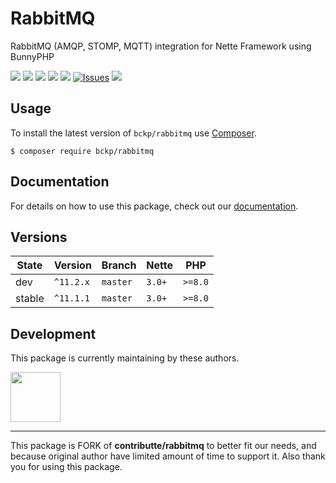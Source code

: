 # RabbitMQ
 RabbitMQ (AMQP, STOMP, MQTT) integration for Nette Framework using BunnyPHP

<p>
  <a href="https://github.com/bckp/rabbitmq/actions"><img src="https://img.shields.io/github/actions/workflow/status/bckp/rabbitmq/main.yaml?style=flat-square"></a>
  <a href="https://coveralls.io/r/bckp/rabbitmq"><img src="https://img.shields.io/coverallsCoverage/github/bckp/rabbitmq?style=flat-square"></a>
  <a href="https://packagist.org/packages/bckp/rabbitmq"><img src="https://img.shields.io/packagist/dm/bckp/rabbitmq?style=flat-square"></a>
  <a href="https://github.com/bckp/rabbitmq"><img src="https://img.shields.io/github/license/bckp/rabbitmq?style=flat-square"></a>
  <a href="https://packagist.org/packages/bckp/rabbitmq"><img src="https://img.shields.io/packagist/dependency-v/bckp/rabbitmq/php?style=flat-square"></a>
  <a href="https://github.com/bckp/rabbitmq/issues"><img src="https://img.shields.io/github/issues/bckp/rabbitmq?style=flat-square" alt="Issues"/></a>
  <a href="https://packagist.org/packages/bckp/rabbitmq"><img src="https://img.shields.io/packagist/v/bckp/rabbitmq?style=flat-square"></a>
</p>

## Usage

To install the latest version of `bckp/rabbitmq` use [Composer](https://getcomposer.org).

```
$ composer require bckp/rabbitmq
```

## Documentation

For details on how to use this package, check out our [documentation](.docs).

## Versions

| State  | Version   | Branch   | Nette    | PHP     |
|--------|-----------|----------|----------|---------|
| dev    | `^11.2.x` | `master` | `3.0+`   | `>=8.0` |
| stable | `^11.1.1` | `master` | `3.0+`   | `>=8.0` |

## Development

This package is currently maintaining by these authors.

<a href="https://github.com/bckp"><img width="80" height="80" src="https://avatars.githubusercontent.com/u/179652?v=4&s=80"></a>

-----

This package is FORK of **contributte/rabbitmq** to better fit our needs, and because original author have limited amount of time to support it.
Also thank you for using this package.

